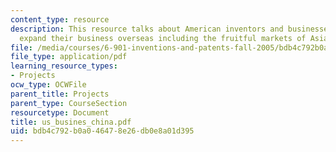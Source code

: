 ```yaml
---
content_type: resource
description: This resource talks about American inventors and businesses looking to
  expand their business overseas including the fruitful markets of Asia.
file: /media/courses/6-901-inventions-and-patents-fall-2005/bdb4c792b0a046478e26db0e8a01d395_us_busines_china.pdf
file_type: application/pdf
learning_resource_types:
- Projects
ocw_type: OCWFile
parent_title: Projects
parent_type: CourseSection
resourcetype: Document
title: us_busines_china.pdf
uid: bdb4c792-b0a0-4647-8e26-db0e8a01d395
---
```

